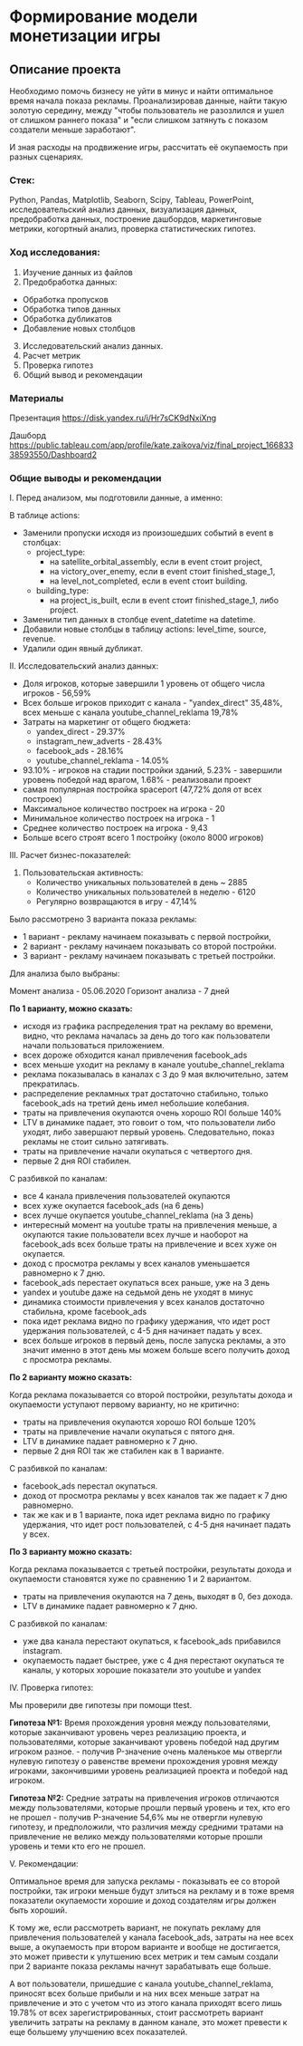# Формирование модели монетизации игры
## Описание проекта

Необходимо помочь бизнесу не уйти в минус и найти оптимальное время начала показа рекламы. Проанализировав данные, найти такую золотую середину, между "чтобы пользователь не разозлился и ушел от слишком раннего показа" и "если слишком затянуть с показом создатели меньше заработают".

И зная расходы на продвижение игры, рассчитать её окупаемость при разных сценариях.

### Стек:
Python, Pandas, Matplotlib, Seaborn, Scipy, Tableau, PowerPoint, исследовательский анализ данных, визуализация данных, предобработка данных, построение дашбордов, маркетинговые метрики, когортный анализ, проверка статистических гипотез.

### Ход исследования:

1. Изучение данных из файлов
2. Предобработка данных:
  * Обработка пропусков
  * Обработка типов данных
  * Обработка дубликатов
  * Добавление новых столбцов
3. Исследовательский анализ данных.
4. Расчет метрик
5. Проверка гипотез
6. Общий вывод и рекомендации


### Материалы
Презентация https://disk.yandex.ru/i/Hr7sCK9dNxiXng

Дашборд https://public.tableau.com/app/profile/kate.zaikova/viz/final_project_16683338593550/Dashboard2

### Общие выводы и рекомендации

I. Перед анализом, мы подготовили данные, а именно:

В таблице actions:

* Заменили пропуски исходя из произошедших событий в event в столбцах:
   * project_type:
      - на satellite_orbital_assembly, если в event стоит project,
      - на victory_over_enemy, если в event стоит finished_stage_1,
      - на level_not_completed, если в event стоит building.
   * building_type:
      - на project_is_built, если в event стоит finished_stage_1, либо project.
* Заменили тип данных в столбце event_datetime на datetime.
* Добавили новые столбцы в таблицу actions: level_time, source, revenue.
* Удалили один явный дубликат.

II. Исследовательский анализ данных:

* Доля игроков, которые завершили 1 уровень от общего числа игроков - 56,59%
* Всех больше игроков приходит с канала - "yandex_direct" 35,48%, всех меньше с канала youtube_channel_reklama 19,78%
* Затраты на маркетинг от общего бюджета:
   - yandex_direct - 29.37%
   - instagram_new_adverts - 28.43%
   - facebook_ads - 28.16%
   - youtube_channel_reklama - 14.05%
* 93.10% - игроков на стадии постройки зданий, 5.23% - завершили уровень победой над врагом, 1.68% - реализовали проект
* самая популярная постройка spaceport (47,72% доля от всех построек)
* Максимальное количество построек на игрока - 20
* Минимальное количество построек на игрока - 1
* Среднее количество построек на игрока - 9,43
* Больше всего строят всего 1 постройку (около 8000 игроков)

III. Расчет бизнес-показателей:

1. Пользовательская активность:
   * Количество уникальных пользователей в день ~ 2885
   * Количество уникальных пользователей в неделю - 6120
   * Регулярно возвращаются в игру - 47,14%
   
Было рассмотрено 3 варианта показа рекламы:

* 1 вариант - рекламу начинаем показывать с первой постройки,
* 2 вариант - рекламу начинаем показывать со второй постройки.
* 3 вариант - рекламу начинаем показывать с третьей постройки.

Для анализа было выбраны:

Момент анализа - 05.06.2020
Горизонт анализа - 7 дней

**По 1 варианту, можно сказать:**

* исходя из графика распределения трат на рекламу во времени, видно, что реклама началась за день до того как пользователи начали пользоваться приложением.
* всех дороже обходится канал привлечения facebook_ads
* всех меньше уходит на рекламу в канале youtube_channel_reklama
* реклама показывалась в каналах с 3 до 9 мая включительно, затем прекратилась.
* распределение рекламных трат достаточно стабильно, только facebook_ads на третий день имел небольшие колебания.
* траты на привлечения окупаются очень хорошо ROI больше 140%
* LTV в динамике падает, это говоит о том, что пользователи либо уходят, либо завершают первый уровень. Следовательно, показ рекламы не стоит сильно затягивать.
* траты на привлечение начали окупаться с четвертого дня.
* первые 2 дня ROI стабилен.

С разбивкой по каналам:

* все 4 канала привлечения пользователей окупаются
* всех хуже окупается facebook_ads (на 6 день)
* всех лучше окупается youtube_channel_reklama (на 3 день)
* интересный момент на youtube траты на привлечения меньше, а окупаются такие пользователи всех лучше и наоборот на facebook_ads всех больше траты на привлечение и всех хуже он окупается.
* доход с просмотра рекламы у всех каналов уменьшается равномерно к 7 дню.
* facebook_ads перестает окупаться всех раньше, уже на 3 день
* yandex и youtube даже на седьмой день не уходят в минус
* динамика стоимости привлечения у всех каналов достаточно стабильна, кроме facebook_ads
* пока идет реклама видно по графику удержания, что идет рост удержания пользователей, с 4-5 дня начинает падать у всех.
* всех больше игроков в первый день, после запуска рекламы, а это значит именно в этот день мы можем больше всего получить доход с просмотра рекламы.

**По 2 варианту можно сказать:**

Когда реклама показывается со второй постройки, результаты дохода и окупаемости уступают первому варианту, но не критично:

* траты на привлечения окупаются хорошо ROI больше 120%
* траты на привлечение начали окупаться с пятого дня.
* LTV в динамике падает равномерно к 7 дню.
* первые 2 дня ROI так же стабилен как в 1 варианте.

С разбивкой по каналам:

* facebook_ads перестал окупаться.
* доход от просмотра рекламы у всех каналов так же падает к 7 дню равномерно.
* так же как и в 1 варианте, пока идет реклама видно по графику удержания, что идет рост пользователей, с 4-5 дня начинает падать у всех.

**По 3 варианту можно сказать:**

Когда реклама показывается с третьей постройки, результаты дохода и окупаемости становятся хуже по сравнению 1 и 2 вариантом.

* траты на привлечения окупаются на 7 день, выходят в 0, без дохода.
* LTV в динамике падает равномерно к 7 дню.

С разбивкой по каналам:

* уже два канала перестают окупаться, к facebook_ads прибавился instagram.
* окупаемость падает быстрее, уже с 4 дня перестают окупаться те каналы, у которых хорошие показатели это youtube и yandex

IV. Проверка гипотез:

Мы проверили две гипотезы при помощи ttest.

**Гипотеза №1:** Время прохождения уровня между пользователями, которые заканчивают уровень через реализацию проекта, и пользователями, которые заканчивают уровень победой над другим игроком разное. - получив P-значение очень маленькое мы отвергли нулевую гипотезу о равенстве времени прохождения уровня между игроками, закончившими уровень реализацией проекта и победой над игроком.

**Гипотеза №2:** Средние затраты на привлечения игроков отличаются между пользователями, которые прошли первый уровень и тех, кто его не прошел - получив P-значение 54,6% мы не отвергли нулевую гипотезу, и предположили, что различия между средними тратами на привлечение не велико между пользователями которые прошли уровень и теми кто его не прошел.

V. Рекомендации:

Оптимальное время для запуска рекламы - показывать ее со второй постройки, так игроки меньше будут злиться на рекламу и в тоже время показатели окупаемости хорошие и доход создателям игры должен быть хороший.

К тому же, если рассмотреть вариант, не покупать рекламу для привлечения пользователей у канала facebook_ads, затраты на нее всех выше, а окупаемость при втором варианте и вообще не достигается, это может привести к улутшению всех метрик и тем самым создали при 2 варианте показа рекламы начнут зарабатывать еще больше.

А вот пользователи, пришедшие с канала youtube_channel_reklama, приносят всех больше прибыли и на них всех меньше затрат на привлечение и это с учетом что из этого канала приходят всего лишь 19.78% от всех зарегистрированных, стоит рассмотреть вариант увеличить затраты на рекламу в данном канале, это может превести к еще большему улучшению всех показателей.
